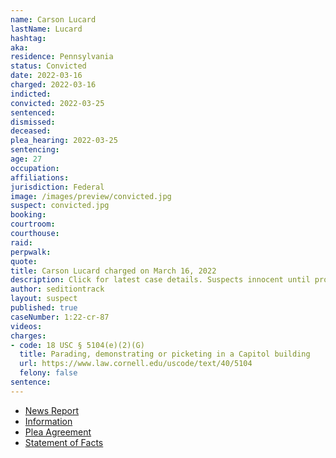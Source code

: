 ```yaml
---
name: Carson Lucard
lastName: Lucard
hashtag:
aka:
residence: Pennsylvania
status: Convicted
date: 2022-03-16
charged: 2022-03-16
indicted:
convicted: 2022-03-25
sentenced:
dismissed:
deceased:
plea_hearing: 2022-03-25
sentencing:
age: 27
occupation:
affiliations:
jurisdiction: Federal
image: /images/preview/convicted.jpg
suspect: convicted.jpg
booking:
courtroom:
courthouse:
raid:
perpwalk:
quote:
title: Carson Lucard charged on March 16, 2022
description: Click for latest case details. Suspects innocent until proven guilty.
author: seditiontrack
layout: suspect
published: true
caseNumber: 1:22-cr-87
videos:
charges:
- code: 18 USC § 5104(e)(2)(G)
  title: Parading, demonstrating or picketing in a Capitol building
  url: https://www.law.cornell.edu/uscode/text/40/5104
  felony: false
sentence:
---
```

- [News Report](https://lawandcrime.com/u-s-capitol-breach/man-previously-identified-only-as-a-big-trump-guy-by-convicted-friend-pleads-guilty-to-jan-6-misdemeanor/)
- [Information](https://www.justice.gov/usao-dc/case-multi-defendant/file/1487166/download)
- [Plea Agreement](https://www.justice.gov/usao-dc/case-multi-defendant/file/1487171/download)
- [Statement of Facts](https://www.justice.gov/usao-dc/case-multi-defendant/file/1487176/download)
